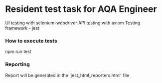 # Resident test task for AQA Engineer

UI testing with selenium-webdriver
API testing with axiom
Testing framework - jest

### How to execute tests
npm run test

### Reporting
Report will be generated in the 'jest_html_reporters.html' file